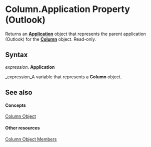 
# Column.Application Property (Outlook)

Returns an  **[Application](797003e7-ecd1-eccb-eaaf-32d6ddde8348.md)** object that represents the parent application (Outlook) for the **[Column](b7eb6916-2d80-57c3-2077-47a2a4c73185.md)** object. Read-only.


## Syntax

 _expression_. **Application**

 _expression_A variable that represents a  **Column** object.


## See also


#### Concepts


 [Column Object](b7eb6916-2d80-57c3-2077-47a2a4c73185.md)
#### Other resources


 [Column Object Members](c9b724b2-49e3-8cd5-95c7-0e4ea423df46.md)
